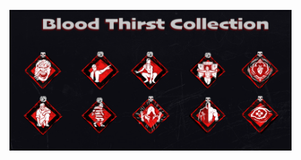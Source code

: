 ![Alt text](https://github.com/IceMupppet/deadbydaylight-nightwolf/blob/gh-pages/develop/assets/bloodthirst-banner.png "nightwolf-banner")
